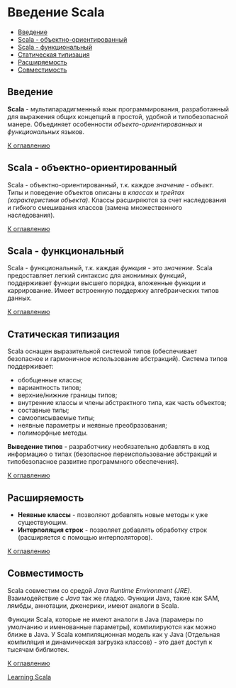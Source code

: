 # Введение Scala

+ [Введение](#Введение)
+ [Scala - объектно-ориентированный](#scala_-_объектно-ориентированный)
+ [Scala - функциональный](#scala_-_функциональный)
+ [Статическая типизация](#Статическая_типизация)
+ [Расширяемость](#Расширяемость)
+ [Совместимость](#Совместимость)

## Введение

__Scala__ - мультипарадигменный язык программирования, разработанный для выражения общих концепций в простой, удобной и типобезопасной манере. Объединяет особенности _объекто-ориентированных_ и _функциональных_ языков.

[К оглавлению](#Введение-scala)

## Scala - объектно-ориентированный

Scala - объектно-ориентированный, т.к. каждое _значение_ - _объект_. Типы и поведение объектов описаны в _классах_ и _трейтах (характеристики объекта)_. Классы расширяются за счет наследования и гибкого смешивания классов (замена множественного наследования).

[К оглавлению](#Введение-scala)

## Scala - функциональный

Scala - функциональный, т.к. каждая _функция_ - это _значение_. Scala предоставляет легкий синтаксис для анонимных функций, поддерживает функции высшего порядка, вложенные функции и каррирование. Имеет встроенную поддержку алгебраических типов данных.

[К оглавлению](#Введение-scala)

## Статическая типизация

Scala оснащен выразительной системой типов (обеспечивает безопасное и гармоничное использование абстракций). Система типов поддерживает:
+ обобщенные классы;
+ вариантность типов;
+ верхние/нижние границы типов;
+ внутренние классы и члены абстрактного типа, как часть объектов;
+ составные типы;
+ самоописываемые типы;
+ неявные параметры и неявные преобразования;
+ полиморфные методы.

__Выведение типов__ - разработчику необязательно добавлять в код информацию о типах (безопасное переиспользование абстракций и типобезопасное развитие программного обеспечения).

[К оглавлению](#Введение-scala)

## Расширяемость

+ __Неявные классы__ - позволяют добавлять новые методы к уже существующим.
+ __Интерполяция строк__ - позволяет добавлять обработку строк (расширяется с помощью интерполяторов).

[К оглавлению](#Введение-scala)

## Совместимость

Scala совместим со средой _Java Runtime Environment (JRE)_. Взаимодействие с _Java_ так же гладко. Функции Java, такие как SAM, лямбды, аннотации, дженерики, имеют аналоги в Scala.

Функции Scala, которые не имеют аналоги в Java (парамеры по умолчанию и именованные параметры), компилируются как можно ближе в Java. У Scala компиляционная модель как у Java (Отдельная компиляция и динамическая загрузка классов) - это дает доступ к тысячам библиотек.

[К оглавлению](#Введение-scala)

[Learning Scala](README.md#scala)